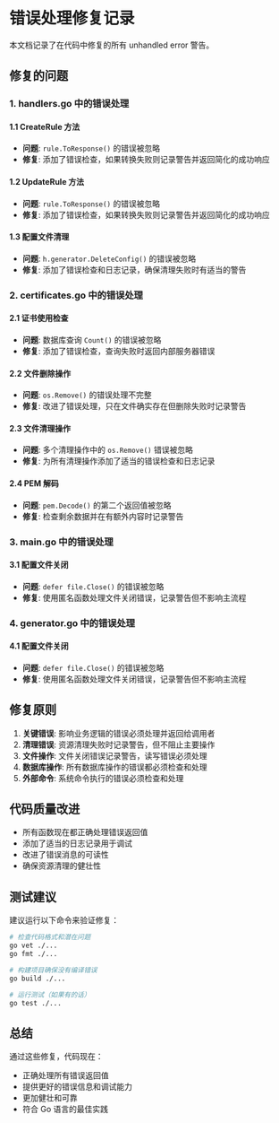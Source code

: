 # 错误处理修复记录

本文档记录了在代码中修复的所有 unhandled error 警告。

## 修复的问题

### 1. handlers.go 中的错误处理

#### 1.1 CreateRule 方法

- **问题**: `rule.ToResponse()` 的错误被忽略
- **修复**: 添加了错误检查，如果转换失败则记录警告并返回简化的成功响应

#### 1.2 UpdateRule 方法

- **问题**: `rule.ToResponse()` 的错误被忽略
- **修复**: 添加了错误检查，如果转换失败则记录警告并返回简化的成功响应

#### 1.3 配置文件清理

- **问题**: `h.generator.DeleteConfig()` 的错误被忽略
- **修复**: 添加了错误检查和日志记录，确保清理失败时有适当的警告

### 2. certificates.go 中的错误处理

#### 2.1 证书使用检查

- **问题**: 数据库查询 `Count()` 的错误被忽略
- **修复**: 添加了错误检查，查询失败时返回内部服务器错误

#### 2.2 文件删除操作

- **问题**: `os.Remove()` 的错误处理不完整
- **修复**: 改进了错误处理，只在文件确实存在但删除失败时记录警告

#### 2.3 文件清理操作

- **问题**: 多个清理操作中的 `os.Remove()` 错误被忽略
- **修复**: 为所有清理操作添加了适当的错误检查和日志记录

#### 2.4 PEM 解码

- **问题**: `pem.Decode()` 的第二个返回值被忽略
- **修复**: 检查剩余数据并在有额外内容时记录警告

### 3. main.go 中的错误处理

#### 3.1 配置文件关闭

- **问题**: `defer file.Close()` 的错误被忽略
- **修复**: 使用匿名函数处理文件关闭错误，记录警告但不影响主流程

### 4. generator.go 中的错误处理

#### 4.1 配置文件关闭

- **问题**: `defer file.Close()` 的错误被忽略
- **修复**: 使用匿名函数处理文件关闭错误，记录警告但不影响主流程

## 修复原则

1. **关键错误**: 影响业务逻辑的错误必须处理并返回给调用者
2. **清理错误**: 资源清理失败时记录警告，但不阻止主要操作
3. **文件操作**: 文件关闭错误记录警告，读写错误必须处理
4. **数据库操作**: 所有数据库操作的错误都必须检查和处理
5. **外部命令**: 系统命令执行的错误必须检查和处理

## 代码质量改进

- 所有函数现在都正确处理错误返回值
- 添加了适当的日志记录用于调试
- 改进了错误消息的可读性
- 确保资源清理的健壮性

## 测试建议

建议运行以下命令来验证修复：

```bash
# 检查代码格式和潜在问题
go vet ./...
go fmt ./...

# 构建项目确保没有编译错误
go build ./...

# 运行测试（如果有的话）
go test ./...
```

## 总结

通过这些修复，代码现在：

- 正确处理所有错误返回值
- 提供更好的错误信息和调试能力
- 更加健壮和可靠
- 符合 Go 语言的最佳实践